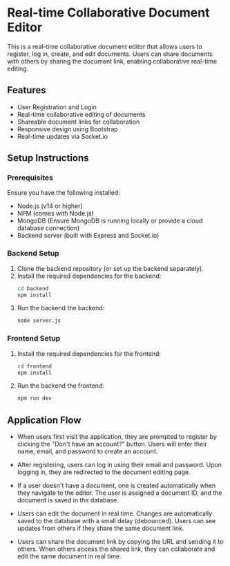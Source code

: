 # Real-time Collaborative Document Editor

This is a real-time collaborative document editor that allows users to register, log in, create, and edit documents. Users can share documents with others by sharing the document link, enabling collaborative real-time editing.

## Features
- User Registration and Login
- Real-time collaborative editing of documents
- Shareable document links for collaboration
- Responsive design using Bootstrap
- Real-time updates via Socket.io

## Setup Instructions

### Prerequisites
Ensure you have the following installed:
- Node.js (v14 or higher)
- NPM (comes with Node.js)
- MongoDB (Ensure MongoDB is running locally or provide a cloud database connection)
- Backend server (built with Express and Socket.io)

### Backend Setup
1. Clone the backend repository (or set up the backend separately).
2. Install the required dependencies for the backend:
   ```bash
   cd backend
   npm install

2. Run the backend the backend:
   ```bash
   node server.js
   
### Frontend Setup
1. Install the required dependencies for the frontend:
   ```bash
   cd frontend
   npm install
   
2. Run the backend the frontend:
   ```bash
   npm run dev
   
   
## Application Flow
- When users first visit the application, they are prompted to register by clicking the "Don't have an account?" button.
Users will enter their name, email, and password to create an account.
    
- After registering, users can log in using their email and password.
Upon logging in, they are redirected to the document editing page.

- If a user doesn't have a document, one is created automatically when they navigate to the editor.
The user is assigned a document ID, and the document is saved in the database.

- Users can edit the document in real time.
Changes are automatically saved to the database with a small delay (debounced).
Users can see updates from others if they share the same document link.

- Users can share the document link by copying the URL and sending it to others.
When others access the shared link, they can collaborate and edit the same document in real time.